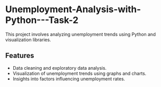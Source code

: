 # Unemployment-Analysis-with-Python---Task-2

This project involves analyzing unemployment trends using Python and visualization libraries.

## Features
- Data cleaning and exploratory data analysis.
- Visualization of unemployment trends using graphs and charts.
- Insights into factors influencing unemployment rates.
